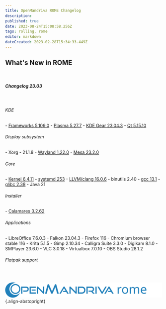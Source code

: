 ```yaml
---
title: OpenMandriva ROME Changelog
description: 
published: true
date: 2023-08-24T15:08:58.256Z
tags: rolling, rome
editor: markdown
dateCreated: 2023-02-28T15:34:33.449Z
---
```


## What's New in ROME
<br>

##### Changelog 23.03
<br>

###### KDE
\- [Frameworks 5.109.0](https://kde.org/announcements/frameworks/5/5.109.0)
\- [Plasma 5.27.7](https://kde.org/announcements/plasma/5/5.27.7)
\- [KDE Gear 23.04.3](https://kde.org/announcements/gear/23.04.3)
\- [Qt 5.15.10](https://www.qt.io)
<br>

###### Display subsystem
\- Xorg - 21.1.8
\- [Wayland 1.22.0](https://wayland.freedesktop.org/releases.html)
\- [Mesa 23.2.0](http://www.mesa3d.org/)
<br>

###### Core
\- [Kernel 6.4.11](https://www.kernel.org/)
\- [systemd 253](https://www.freedesktop.org/wiki/Software/systemd/)
\- [LLVM/clang 16.0.6](http://llvm.org/)
\- binutils 2.40
\- [gcc 13.1](https://gcc.gnu.org/)
\- [glibc 2.38](http://www.gnu.org/software/libc/)
\- Java 21
<br>

###### Installer
\- [Calamares 3.2.62](https://calamares.io)
<br>

###### Applications
\- LibreOffice 7.6.0.3
\- Falkon 23.04.3
\- Firefox 116
\- Chromium browser stable 116
\- Krita 5.1.5
\- Gimp 2.10.34
\- Calligra Suite 3.3.0
\- Digikam 8.1.0
\- SMPlayer 23.6.0
\- VLC 3.0.18
\- Virtualbox 7.0.10
\- OBS Studio 28.1.2
<br>

###### Flatpak support
<br>

![header-tr-omrome.svg](/assets/header-tr-omrome.svg){.align-abstopright}
